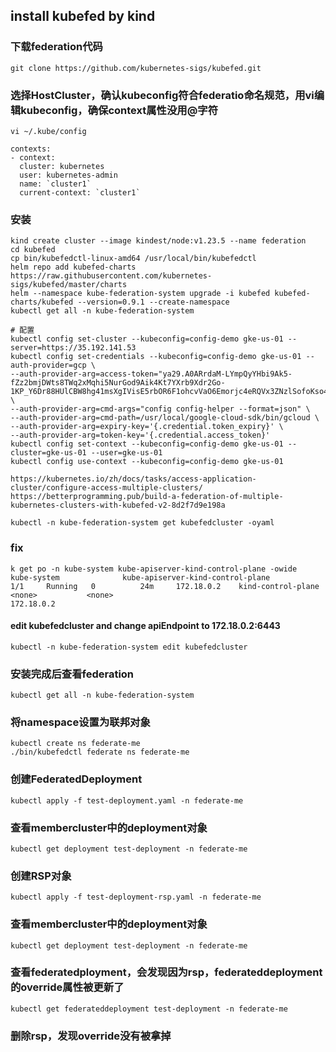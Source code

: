 ## install kubefed by kind
### 下载federation代码
```
git clone https://github.com/kubernetes-sigs/kubefed.git
```
### 选择HostCluster，确认kubeconfig符合federatio命名规范，用vi编辑kubeconfig，确保context属性没用@字符
```
vi ~/.kube/config 
```
```
contexts:
- context:
  cluster: kubernetes
  user: kubernetes-admin
  name: `cluster1`
  current-context: `cluster1`
```


### 安装
```
kind create cluster --image kindest/node:v1.23.5 --name federation
cd kubefed
cp bin/kubefedctl-linux-amd64 /usr/local/bin/kubefedctl
helm repo add kubefed-charts https://raw.githubusercontent.com/kubernetes-sigs/kubefed/master/charts
helm --namespace kube-federation-system upgrade -i kubefed kubefed-charts/kubefed --version=0.9.1 --create-namespace
kubectl get all -n kube-federation-system

# 配置
kubectl config set-cluster --kubeconfig=config-demo gke-us-01 --server=https://35.192.141.53
kubectl config set-credentials --kubeconfig=config-demo gke-us-01 --auth-provider=gcp \
--auth-provider-arg=access-token="ya29.A0ARrdaM-LYmpQyYHbi9Ak5-fZz2bmjDWts8TWq2xMqhi5NurGod9Aik4Kt7YXrb9Xdr2Go-1KP_Y6Dr88HUlCBW8hg41msXgIVisE5rbOR6F1ohcvVaO6Emorjc4eRQVx3ZNzlSofoKso4IpWpFjfjpSpaHJiRGoopVvUAw" \
--auth-provider-arg=cmd-args="config config-helper --format=json" \
--auth-provider-arg=cmd-path=/usr/local/google-cloud-sdk/bin/gcloud \
--auth-provider-arg=expiry-key='{.credential.token_expiry}' \
--auth-provider-arg=token-key='{.credential.access_token}' 
kubectl config set-context --kubeconfig=config-demo gke-us-01 --cluster=gke-us-01 --user=gke-us-01
kubectl config use-context --kubeconfig=config-demo gke-us-01

https://kubernetes.io/zh/docs/tasks/access-application-cluster/configure-access-multiple-clusters/
https://betterprogramming.pub/build-a-federation-of-multiple-kubernetes-clusters-with-kubefed-v2-8d2f7d9e198a

kubectl -n kube-federation-system get kubefedcluster -oyaml
```
### fix
```
k get po -n kube-system kube-apiserver-kind-control-plane -owide
kube-system              kube-apiserver-kind-control-plane             1/1     Running   0          24m     172.18.0.2    kind-control-plane   <none>           <none>
172.18.0.2
```
#### edit kubefedcluster and change apiEndpoint to 172.18.0.2:6443
```
kubectl -n kube-federation-system edit kubefedcluster
```
### 安装完成后查看federation
```
kubectl get all -n kube-federation-system
```
### 将namespace设置为联邦对象
```
kubectl create ns federate-me
./bin/kubefedctl federate ns federate-me

```
### 创建FederatedDeployment
```
kubectl apply -f test-deployment.yaml -n federate-me
```
### 查看membercluster中的deployment对象
```
kubectl get deployment test-deployment -n federate-me
```
### 创建RSP对象
```
kubectl apply -f test-deployment-rsp.yaml -n federate-me
```
### 查看membercluster中的deployment对象
```
kubectl get deployment test-deployment -n federate-me
```
### 查看federatedployment，会发现因为rsp，federateddeployment的override属性被更新了
```
kubectl get federateddeployment test-deployment -n federate-me
```
### 删除rsp，发现override没有被拿掉